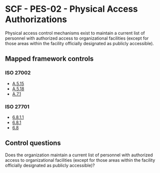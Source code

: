 # SCF - PES-02 - Physical Access Authorizations
Physical access control mechanisms exist to maintain a current list of personnel with authorized access to organizational facilities (except for those areas within the facility officially designated as publicly accessible).
## Mapped framework controls
### ISO 27002
- [A.5.15](../iso27002/a-5.md#a515)
- [A.5.18](../iso27002/a-5.md#a518)
- [A.7.1](../iso27002/a-7.md#a71)
  
### ISO 27701
- [6.8.1.1](../iso27701/6811.md)
- [6.8.1](../iso27701/681.md)
- [6.8](../iso27701/68.md)
  
## Control questions
Does the organization maintain a current list of personnel with authorized access to organizational facilities (except for those areas within the facility officially designated as publicly accessible)?
  